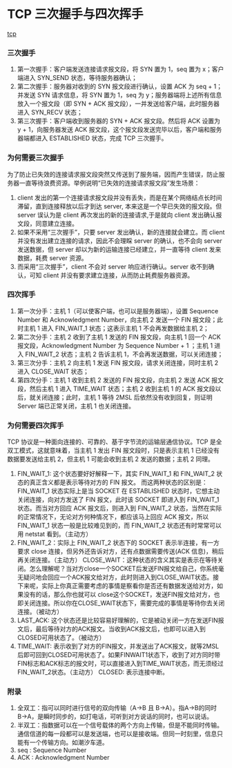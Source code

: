 TCP 三次握手与四次挥手
===


[tcp](img/tcp.jpg)

### 三次握手

1. 第一次握手：客户端发送连接请求报文段，将 SYN 置为 1，seq 置为 x；客户端进入 SYN_SEND 状态，等待服务器确认；
2. 第二次握手：服务器对收到的 SYN 报文段进行确认，设置 ACK 为 seq + 1；并发送 SYN 请求信息，将 SYN 置为 1，seq 为 y；服务器端将上述所有信息放入一个报文段（即 SYN + ACK 报文段），一并发送给客户端，此时服务器进入 SYN_RECV 状态；
3. 第三次握手：客户端收到服务器的 SYN + ACK 报文段。然后将 ACK 设置为 y + 1，向服务器发送 ACK 报文段，这个报文段发送完毕以后，客户端和服务器端都进入 ESTABLISHED 状态，完成 TCP 三次握手。

### 为何需要三次握手

为了防止已失效的连接请求报文段突然又传送到了服务端，因而产生错误，防止服务器一直等待浪费资源。举例说明“已失效的连接请求报文段”发生场景：

1. client 发出的第一个连接请求报文段并没有丢失，而是在某个网络结点长时间滞留，直到连接释放以后才到达 server,
本来这是一个早已失效的报文段。但 server 误认为是 client 再次发出的新的连接请求,于是就向 client 发出确认报文段，同意建立连接。
2. 如果不采用“三次握手”，只要 server 发出确认，新的连接就会建立。而 client 并没有发出建立连接的请求，因此不会理睬 server 的确认，也不会向 server 发送数据，但 server 却以为新的运输连接已经建立，并一直等待 client 发来数据，耗费 server 资源。
3. 而采用“三次握手”，client 不会对 server 响应进行确认。server 收不到确认，可知 client 并没有要求建立连接，从而防止耗费服务器资源。


### 四次挥手

1. 第一次分手：主机 1（可以使客户端，也可以是服务器端），设置 Sequence Number 和 Acknowledgment Number，向主机 2 发送一个 FIN 报文段；此时主机 1 进入 FIN_WAIT_1 状态；这表示主机 1 不会再发数据给主机 2；
2. 第二次分手：主机 2 收到了主机 1 发送的 FIN 报文段，向主机 1 回一个 ACK 报文段，Acknowledgment Number 为 Sequence Number + 1 ；主机 1 进入 FIN_WAIT_2 状态；主机 2 告诉主机 1，不会再发送数据，可以关闭连接；
3. 第三次分手：主机 2 向主机 1 发送 FIN 报文段，请求关闭连接，同时主机 2 进入 CLOSE_WAIT 状态；
4. 第四次分手：主机 1 收到主机 2 发送的 FIN 报文段，向主机 2 发送 ACK 报文段，然后主机 1 进入 TIME_WAIT 状态；主机 2 收到主机 1 的 ACK 报文段以后，就关闭连接；此时，主机 1 等待 2MSL 后依然没有收到回复，则证明 Server 端已正常关闭，主机 1 也关闭连接。


### 为何需要四次挥手

TCP 协议是一种面向连接的、可靠的、基于字节流的运输层通信协议。TCP 是全双工模式，这就意味着，当主机 1 发出 FIN 报文段时，只是表示主机 1 已经没有数据要发送给主机 2，但主机 1  可能会收到主机 2  发送的数据；主机 2 同理。


1. FIN_WAIT_1: 这个状态要好好解释一下，其实 FIN_WAIT_1 和 FIN_WAIT_2 状态的真正含义都是表示等待对方的 FIN 报文。
而这两种状态的区别是：FIN_WAIT_1 状态实际上是当 SOCKET 在 ESTABLISHED 状态时，它想主动关闭连接，向对方发送了 FIN 报文，此时该 SOCKET 即进入到 FIN_WAIT_1 状态。而当对方回应 ACK 报文后，则进入到 FIN_WAIT_2 状态，当然在实际的正常情况下，无论对方何种情况下，都应该马上回应 ACK 报文，所以 FIN_WAIT_1 状态一般是比较难见到的，而 FIN_WAIT_2 状态还有时常常可以用 netstat 看到。（主动方）
2. FIN_WAIT_2：实际上 FIN_WAIT_2 状态下的 SOCKET 表示半连接，有一方要求 close 连接，但另外还告诉对方，还有点数据需要传送(ACK 信息)，稍后再关闭连接。（主动方）
CLOSE_WAIT：这种状态的含义其实是表示在等待关闭。怎么理解呢？当对方close一个SOCKET后发送FIN报文给自己，你系统毫无疑问地会回应一个ACK报文给对方，此时则进入到CLOSE_WAIT状态。接下来呢，实际上你真正需要考虑的事情是察看你是否还有数据发送给对方，如果没有的话，那么你也就可以 close这个SOCKET，发送FIN报文给对方，也即关闭连接。所以你在CLOSE_WAIT状态下，需要完成的事情是等待你去关闭连接。（被动方）
3. LAST_ACK: 这个状态还是比较容易好理解的，它是被动关闭一方在发送FIN报文后，最后等待对方的ACK报文。当收到ACK报文后，也即可以进入到CLOSED可用状态了。（被动方）
4. TIME_WAIT: 表示收到了对方的FIN报文，并发送出了ACK报文，就等2MSL后即可回到CLOSED可用状态了。如果FINWAIT1状态下，收到了对方同时带FIN标志和ACK标志的报文时，可以直接进入到TIME_WAIT状态，而无须经过FIN_WAIT_2状态。（主动方）
CLOSED: 表示连接中断。

### 附录

1. 全双工：指可以同时进行信号的双向传输（A→B 且 B→A）。指A→B的同时B→A，是瞬时同步的，如打电话，可听到对方说话的同时，也可以说话。
2. 半双工：指数据可以在一个信号载体的两个方向上传输，但是不能同时传输。通信信道的每一段都可以是发送端，也可以是接收端。但同一时刻里，信息只能有一个传输方向。如潮汐车道。
1. seq : Sequence Number
2. ACK : Acknowledgment Number

